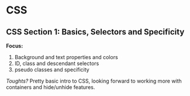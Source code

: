 # CSS

## CSS Section 1: Basics, Selectors and Specificity

**Focus:**
1. Background and text properties and colors
2. ID, class and descendant selectors
3. pseudo classes and specificity

*Toughts?*
Pretty basic intro to CSS, looking forward to working more with containers 
and hide/unhide features.